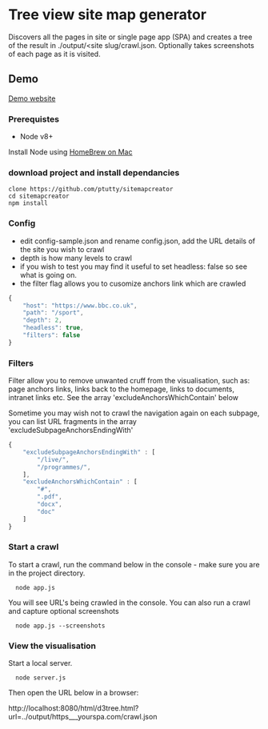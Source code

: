 
# Tree view site map generator

Discovers all the pages in site or single page app (SPA) and creates
a tree of the result in ./output/<site slug/crawl.json. Optionally
takes screenshots of each page as it is visited.

## Demo

[Demo website](https://xenodochial-lamport-efa047.netlify.com/) 

### Prerequistes 

- Node v8+

Install Node using [HomeBrew on Mac](https://www.dyclassroom.com/howto-mac/how-to-install-nodejs-and-npm-on-mac-using-homebrew)

### download project and install dependancies

```console
clone https://github.com/ptutty/sitemapcreator
cd sitemapcreator
npm install
```

### Config

- edit config-sample.json and rename config.json, add the URL details of the site you wish to crawl
- depth is how many levels to crawl
- if you wish to test you may find it useful to set headless: false so see what is going on.
- the filter flag allows you to cusomize anchors link which are crawled
```js
{
    "host": "https://www.bbc.co.uk",
    "path": "/sport",
    "depth": 2,
    "headless": true,
    "filters": false
}
```

### Filters

Filter allow you to remove unwanted cruff from the visualisation, such as: page anchors links, links back to the homepage, links to documents, intranet links etc. See the array 'excludeAnchorsWhichContain' below

Sometime you may wish not to crawl the navigation again on each subpage, you can list URL fragments in the array 'excludeSubpageAnchorsEndingWith'

```js
{ 
    "excludeSubpageAnchorsEndingWith" : [
        "/live/",
        "/programmes/",
    ],
    "excludeAnchorsWhichContain" : [
        "#",
        ".pdf",
        "docx",
        "doc"
    ]
}

```



### Start a crawl

To start a crawl, run the command below in the console - make sure you are in the project directory.

```console
  node app.js
```
You will see URL's being crawled in the console.
You can also run a crawl and capture optional screenshots

```console
  node app.js --screenshots
```

### View the visualisation

Start a local server.

```console
  node server.js
```
Then open the URL below in a browser:

http://localhost:8080/html/d3tree.html?url=../output/https___yourspa.com/crawl.json


